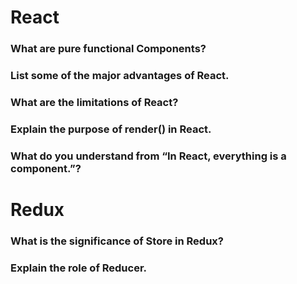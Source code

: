 # React

### What are pure functional Components?

### List some of the major advantages of React.

### What are the limitations of React?

### Explain the purpose of render() in React.

### What do you understand from “In React, everything is a component.”?

# Redux

### What is the significance of Store in Redux?

### Explain the role of Reducer.
